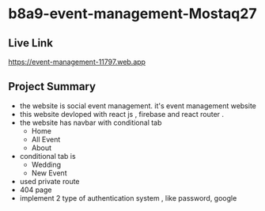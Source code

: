 
# b8a9-event-management-Mostaq27



## Live Link
https://event-management-11797.web.app

## Project Summary

* the website is social event management. it's event management website
* this website devloped with react js , firebase and react router .
* the website has navbar with conditional tab
    * Home
    * All Event
    * About
* conditional tab is 
    * Wedding
    * New Event 
* used private route
* 404 page
* implement 2 type of authentication system , like password, google
